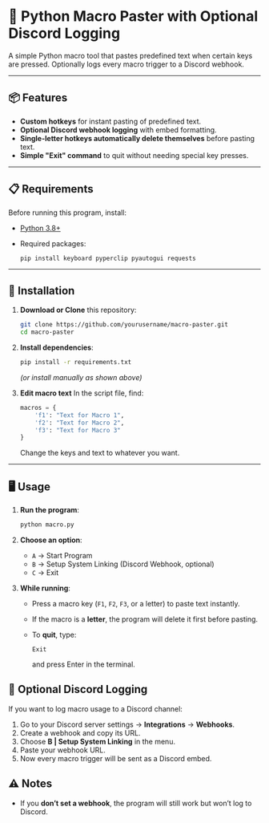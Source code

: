 # 🔹 Python Macro Paster with Optional Discord Logging

A simple Python macro tool that pastes predefined text when certain keys are pressed.
Optionally logs every macro trigger to a Discord webhook.

---

## 📦 Features

* **Custom hotkeys** for instant pasting of predefined text.
* **Optional Discord webhook logging** with embed formatting.
* **Single-letter hotkeys automatically delete themselves** before pasting text.
* **Simple "Exit" command** to quit without needing special key presses.

---

## 📋 Requirements

Before running this program, install:

* [Python 3.8+](https://www.python.org/downloads/)
* Required packages:

  ```bash
  pip install keyboard pyperclip pyautogui requests
  ```

---

## 🚀 Installation

1. **Download or Clone** this repository:

   ```bash
   git clone https://github.com/yourusername/macro-paster.git
   cd macro-paster
   ```

2. **Install dependencies**:

   ```bash
   pip install -r requirements.txt
   ```

   *(or install manually as shown above)*

3. **Edit macro text**
   In the script file, find:

   ```python
   macros = {
       'f1': "Text for Macro 1",
       'f2': "Text for Macro 2",
       'f3': "Text for Macro 3"
   }
   ```

   Change the keys and text to whatever you want.

---

## 🖥 Usage

1. **Run the program**:

   ```bash
   python macro.py
   ```

2. **Choose an option**:

   * `A` → Start Program
   * `B` → Setup System Linking (Discord Webhook, optional)
   * `C` → Exit

3. **While running**:

   * Press a macro key (`F1`, `F2`, `F3`, or a letter) to paste text instantly.
   * If the macro is a **letter**, the program will delete it first before pasting.
   * To **quit**, type:

     ```
     Exit
     ```

     and press Enter in the terminal.
## 🔗 Optional Discord Logging
If you want to log macro usage to a Discord channel:
1. Go to your Discord server settings → **Integrations** → **Webhooks**.
2. Create a webhook and copy its URL.
3. Choose **B | Setup System Linking** in the menu.
4. Paste your webhook URL.
5. Now every macro trigger will be sent as a Discord embed.

## ⚠️ Notes
- If you **don’t set a webhook**, the program will still work but won’t log to Discord.
